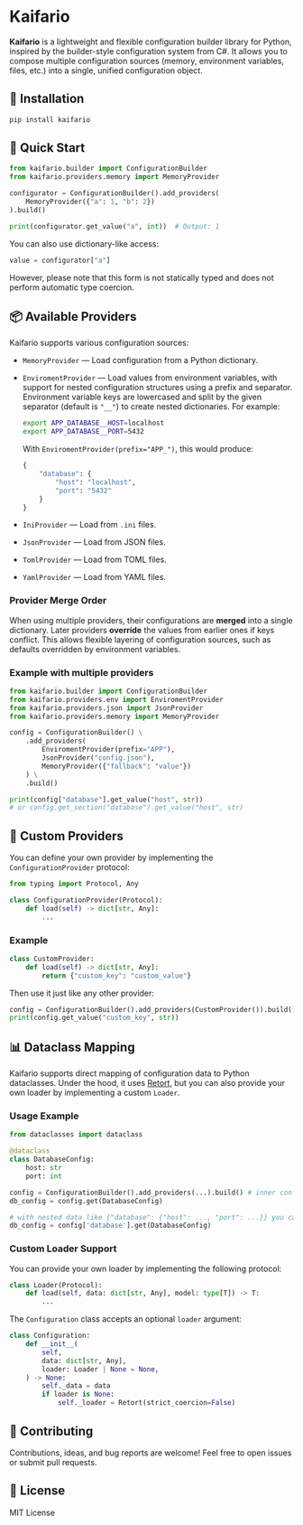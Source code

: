 # Kaifario

**Kaifario** is a lightweight and flexible configuration builder library for Python, inspired by the builder-style configuration system from C#. It allows you to compose multiple configuration sources (memory, environment variables, files, etc.) into a single, unified configuration object.

## 🔧 Installation

```bash
pip install kaifario
```

## 🚀 Quick Start

```python
from kaifario.builder import ConfigurationBuilder
from kaifario.providers.memory import MemoryProvider

configurator = ConfigurationBuilder().add_providers(
    MemoryProvider({"a": 1, "b": 2})
).build()

print(configurator.get_value("a", int))  # Output: 1
```

You can also use dictionary-like access:
```python
value = configurator["a"]
```
However, please note that this form is not statically typed and does not perform automatic type coercion.

## 📦 Available Providers

Kaifario supports various configuration sources:

- `MemoryProvider` — Load configuration from a Python dictionary.
- `EnviromentProvider` — Load values from environment variables, with support for nested configuration structures using a prefix and separator. Environment variable keys are lowercased and split by the given separator (default is `"__"`) to create nested dictionaries. For example:

  ```bash
  export APP_DATABASE__HOST=localhost
  export APP_DATABASE__PORT=5432
  ```

  With `EnviromentProvider(prefix="APP_")`, this would produce:

  ```python
  {
      "database": {
          "host": "localhost",
          "port": "5432"
      }
  }
  ```

- `IniProvider` — Load from `.ini` files.
- `JsonProvider` — Load from JSON files.
- `TomlProvider` — Load from TOML files.
- `YamlProvider` — Load from YAML files.

### Provider Merge Order

When using multiple providers, their configurations are **merged** into a single dictionary. Later providers **override** the values from earlier ones if keys conflict. This allows flexible layering of configuration sources, such as defaults overridden by environment variables.

### Example with multiple providers

```python
from kaifario.builder import ConfigurationBuilder
from kaifario.providers.env import EnviromentProvider
from kaifario.providers.json import JsonProvider
from kaifario.providers.memory import MemoryProvider

config = ConfigurationBuilder() \
    .add_providers(
        EnviromentProvider(prefix="APP"),
        JsonProvider("config.json"),
        MemoryProvider({"fallback": "value"})
    ) \
    .build()

print(config["database"].get_value("host", str))
# or config.get_section("database").get_value("host", str)
```

## 🧹 Custom Providers

You can define your own provider by implementing the `ConfigurationProvider` protocol:

```python
from typing import Protocol, Any

class ConfigurationProvider(Protocol):
    def load(self) -> dict[str, Any]:
        ...
```

### Example

```python
class CustomProvider:
    def load(self) -> dict[str, Any]:
        return {"custom_key": "custom_value"}
```

Then use it just like any other provider:

```python
config = ConfigurationBuilder().add_providers(CustomProvider()).build()
print(config.get_value("custom_key", str))
```

## 📊 Dataclass Mapping

Kaifario supports direct mapping of configuration data to Python dataclasses. Under the hood, it uses [Retort](https://github.com/reagento/adaptix), but you can also provide your own loader by implementing a custom `Loader`.

### Usage Example

```python
from dataclasses import dataclass

@dataclass
class DatabaseConfig:
    host: str
    port: int

config = ConfigurationBuilder().add_providers(...).build() # inner config data should contain {"host": ..., "port": ...}
db_config = config.get(DatabaseConfig)

# with nested data like {"database": {"host": ..., "port": ...}} you can use:
db_config = config['database'].get(DatabaseConfig)
```
### Custom Loader Support

You can provide your own loader by implementing the following protocol:

```python
class Loader(Protocol):
    def load(self, data: dict[str, Any], model: type[T]) -> T:
        ...
```

The `Configuration` class accepts an optional `loader` argument:

```python
class Configuration:
    def __init__(
        self,
        data: dict[str, Any],
        loader: Loader | None = None,
    ) -> None:
        self._data = data
        if loader is None:
            self._loader = Retort(strict_coercion=False)
```

## 🤝 Contributing

Contributions, ideas, and bug reports are welcome! Feel free to open issues or submit pull requests.

## 📃 License

MIT License
